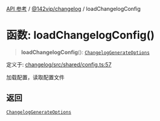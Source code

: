 [API 参考](../../../index.md) / [@142vip/changelog](../index.md) / loadChangelogConfig

# 函数: loadChangelogConfig()

> **loadChangelogConfig**(): [`ChangelogGenerateOptions`](../interfaces/ChangelogGenerateOptions.md)

定义于: [changelog/src/shared/config.ts:57](https://github.com/142vip/core-x/blob/7cfc2fa6b24172631d6526590fc6ea4be89357c6/packages/changelog/src/shared/config.ts#L57)

加载配置，读取配置文件

## 返回

[`ChangelogGenerateOptions`](../interfaces/ChangelogGenerateOptions.md)
